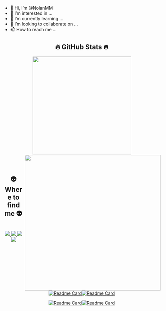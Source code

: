 - 👋 Hi, I’m @NolanMM
- 👀 I’m interested in ...
- 🌱 I’m currently learning ...
- 💞️ I’m looking to collaborate on ...
- 📫 How to reach me ...

<h2 align="center">🔥 GitHub Stats 🔥</h2>

<div align=center>
  <a href="#" title="NolanM">
    <img width="315" align="center" src="https://github-readme-stats.vercel.app/api/top-langs/?username=NolanMM&layout=compact&theme=transparent&text_color=ffffff&icon_color=61dafb&bg_color=20232a&langs_count=8&border_color=61dafb&hide_border=true" />
  </a>
  <a href="#" title="NolanM">
    <img align="right" width="434" src="https://github-readme-stats.vercel.app/api?username=NolanMM&show_icons=true&theme=transparent&border_color=61dafb&hide_border=true" />
  </a>
</div>
<br>
<br>
<h2 align="center">👽 Where to find me 👽</h2>
<br>
<div align="center">
  <a href="https://www.facebook.com/NolanMinh" target="blank">
    <img src="https://img.icons8.com/neon/96/null/facebook.png" />
  </a>
  <a href="https://www.youtube.com/channel/UC32mzHk7CDwrD2xMDmOeNtA" target="blank">
    <img src="https://img.icons8.com/nolan/96/youtube-squared.png" />
  </a>
  <a href="https://www.linkedin.com/in/nolan2810" target="blank">
    <img src="https://img.icons8.com/nolan/96/linkedin.png" />
  </a>
  <a href="https://www.instagram.com/n_olanm" target="blank">
    <img src="https://img.icons8.com/nolan/96/instagram-new.png" />
  </a>
</div>

<div align=center>
  
[![Readme Card](https://github-readme-stats.vercel.app/api/pin/?username=NolanMM&repo=MySQL_Winform_Application_C_Sharp&theme=transparent)](https://github.com/NolanMM/MySQL_Winform_Application_C_Sharp)[![Readme Card](https://github-readme-stats.vercel.app/api/pin/?username=NolanMM&repo=AES_Encryption_Hard_Code_Key&theme=transparent)](https://github.com/NolanMM/AES_Encryption_Hard_Code_Key)

[![Readme Card](https://github-readme-stats.vercel.app/api/pin/?username=NolanMM&repo=Multiple_Client_Server_Networking&theme=transparent)](https://github.com/NolanMM/Multiple_Client_Server_Networking)[![Readme Card](https://github-readme-stats.vercel.app/api/pin/?username=NolanMM&repo=OTP_Code_SMTP_Server&theme=transparent)](https://github.com/NolanMM/OTP_Code_SMTP_Server)

</div>

